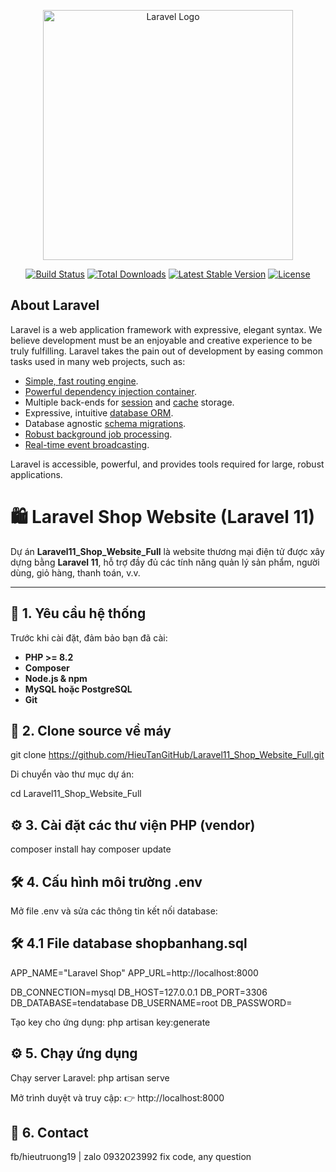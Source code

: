 <p align="center"><a href="https://laravel.com" target="_blank"><img src="https://raw.githubusercontent.com/laravel/art/master/logo-lockup/5%20SVG/2%20CMYK/1%20Full%20Color/laravel-logolockup-cmyk-red.svg" width="400" alt="Laravel Logo"></a></p>

<p align="center">
<a href="https://github.com/laravel/framework/actions"><img src="https://github.com/laravel/framework/workflows/tests/badge.svg" alt="Build Status"></a>
<a href="https://packagist.org/packages/laravel/framework"><img src="https://img.shields.io/packagist/dt/laravel/framework" alt="Total Downloads"></a>
<a href="https://packagist.org/packages/laravel/framework"><img src="https://img.shields.io/packagist/v/laravel/framework" alt="Latest Stable Version"></a>
<a href="https://packagist.org/packages/laravel/framework"><img src="https://img.shields.io/packagist/l/laravel/framework" alt="License"></a>
</p>

## About Laravel

Laravel is a web application framework with expressive, elegant syntax. We believe development must be an enjoyable and creative experience to be truly fulfilling. Laravel takes the pain out of development by easing common tasks used in many web projects, such as:

- [Simple, fast routing engine](https://laravel.com/docs/routing).
- [Powerful dependency injection container](https://laravel.com/docs/container).
- Multiple back-ends for [session](https://laravel.com/docs/session) and [cache](https://laravel.com/docs/cache) storage.
- Expressive, intuitive [database ORM](https://laravel.com/docs/eloquent).
- Database agnostic [schema migrations](https://laravel.com/docs/migrations).
- [Robust background job processing](https://laravel.com/docs/queues).
- [Real-time event broadcasting](https://laravel.com/docs/broadcasting).

Laravel is accessible, powerful, and provides tools required for large, robust applications.

# 🛍️ Laravel Shop Website (Laravel 11)

Dự án **Laravel11_Shop_Website_Full** là website thương mại điện tử được xây dựng bằng **Laravel 11**, hỗ trợ đầy đủ các tính năng quản lý sản phẩm, người dùng, giỏ hàng, thanh toán, v.v.

---

## 🚀 1. Yêu cầu hệ thống

Trước khi cài đặt, đảm bảo bạn đã cài:

- **PHP >= 8.2**
- **Composer**
- **Node.js & npm**
- **MySQL hoặc PostgreSQL**
- **Git**

## 🧩 2. Clone source về máy

git clone https://github.com/HieuTanGitHub/Laravel11_Shop_Website_Full.git

Di chuyển vào thư mục dự án:

cd Laravel11_Shop_Website_Full

## ⚙️ 3. Cài đặt các thư viện PHP (vendor)

composer install hay composer update

## 🛠️ 4. Cấu hình môi trường .env

Mở file .env và sửa các thông tin kết nối database:

## 🛠️ 4.1 File database shopbanhang.sql

APP_NAME="Laravel Shop"
APP_URL=http://localhost:8000

DB_CONNECTION=mysql
DB_HOST=127.0.0.1
DB_PORT=3306
DB_DATABASE=tendatabase
DB_USERNAME=root
DB_PASSWORD=


Tạo key cho ứng dụng:
php artisan key:generate

## ⚙️ 5. Chạy ứng dụng
Chạy server Laravel:
php artisan serve

Mở trình duyệt và truy cập:
👉 http://localhost:8000

## 🚀 6. Contact
fb/hieutruong19 | zalo 0932023992 fix code, any question